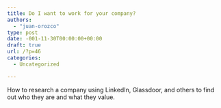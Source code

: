 ```yaml
---
title: Do I want to work for your company?
authors: 
  - "juan-orozco"
type: post
date: -001-11-30T00:00:00+00:00
draft: true
url: /?p=46
categories:
  - Uncategorized

---
```

How to research a company using LinkedIn, Glassdoor, and others to find out who they are and what they value.